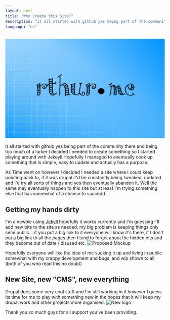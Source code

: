 ```yaml
---
layout: post
title: "Why Create this Site?"
description: "It all started with github yes being part of the community there and being too much of a lurker I decided I needed to create something so I started playing around with Jekeyll Hopefully I managed to eventually cook up something that  is simple, easy to update and actually has a purpose."
language: "en"
---
```


![Cover](/assets/img/posts/rthurme.jpg)

It all started with github yes being part of the community there and being too much of a lurker I decided I needed to create something so I started playing around with Jekeyll Hopefully I managed to eventually cook up something that  is simple, easy to update and actually has a purpose.
<!-- more -->

As Time went on however I decided I needed a site where I could keep pointing back to, if it was drupal it'd be constantly being tweaked, updated and I'd try all sorts of things and yes then eventually abandon it.
Well the same may eventually happen to this site but at least I'm trying something else that has somewhat of a chance to succedd. 

## Getting my hands dirty

I'm a newbie using [Jekyll](http://jekyllrb.com/) hopefully it works currently and I'm guessing I'll add new bits to the site as needed, my big problem is keeping things only semi public... if you put a big link to it everyone will know it's there, if I don't put a big link to all the pages then I tend to forget about the hidden bits and they become out of date / disused etc.
![Proposed Mockup](/assets/img/posts/wcorg-mockup.jpg)

Hopefully everyone will like the idea of me sucking it up and living in public somewhat with my crappy development and bugs, and wip shown to all (both of you who read this no doubt)

## New Site, new "CMS", new everything

Drupal does some very cool stuff and I'm still working in it however I guess its time for me to play with something new in the hopes that it will keep my drupal work and other projects more organised.
![New logo](/assets/img/posts/wcorg-logo.jpg)

Thank you so much guys for all support you've been providing.